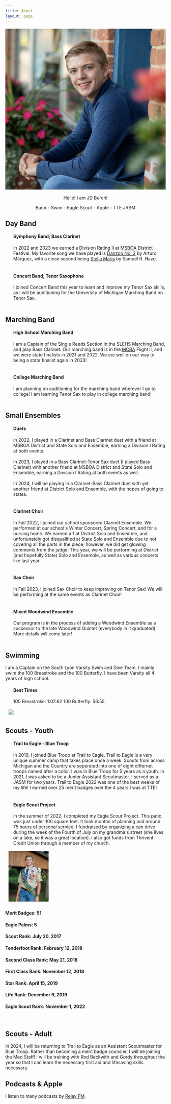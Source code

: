 ```yaml
---
title: About
layout: page
---
```


<img src="/assets/images/profilepfp.jpg" alt="test">

<center> <p>Hello! I am JD Burch!</p>
Band - Swim - Eagle Scout - Apple - TTE JASM
</center>

<h2>Day Band</h2>
<div style="margin-left: 25px;">
  <h4>Symphony Band; Bass Clarinet</h4>In 2022 and 2023 we earned a Division Rating II at <a href="https://www.youtube.com/watch?v=Zd1X7nPsM4Q">MSBOA</a> District Festival. My favorite song we have played is <a href="https://www.youtube.com/watch?v=FeFiOnbKYcc">Danzon No. 2</a> by Arturo Márquez, with a close second being <a href="https://www.youtube.com/watch?v=Zd1X7nPsM4Q">Stella Maris</a> by Samuel R. Hazo.<br><br>
  <h4>Concert Band; Tenor Saxophone</h4>I joined Concert Band this year to learn and improve my Tenor Sax skills, as I will be auditioning for the University of Michigan Marching Band on Tenor Sax.<br><br>
</div>

<h2>Marching Band</h2>
<div style="margin-left: 25px;">
  <h4>High School Marching Band</h4>
  I am a Captain of the Single Reeds Section in the SLEHS Marching Band, and play Bass Clarinet. Our marching band is in the <a href="https://www.themcba.org">MCBA</a> Flight II, and we were state finalists in 2021 and 2022. We are well on our way to being a state finalist again in 2023!<br><br>
  <h4>College Marching Band</h4>
  I am planning on auditioning for the marching band wherever I go to college! I am learning Tenor Sax to play in college marching band!<br><br>
</div>

<h2>Small Ensembles</h2>
<div style="margin-left: 25px;">
  <h4>Duets</h4>In 2022, I played in a Clarinet and Bass Clarinet duet with a friend at MSBOA District and State Solo and Ensemble, earning a Division I Rating at both events.<br><br>In 2023, I played in a Bass Clarinet-Tenor Sax duet (I played Bass Clarinet) with another friend at MSBOA District and State Solo and Ensemble, earning a Division I Rating at both events as well.<br><br>In 2024, I will be playing in a Clarinet-Bass Clarinet duet with yet another friend at District Solo and Ensemble, with the hopes of going to states.<br><br>
  <h4>Clarinet Choir</h4>In Fall 2022, I joined our school sponsored Clarinet Ensemble. We performed at our school's Winter Concert, Spring Concert, and for a nursing home. We earned a 1 at District Solo and Ensemble, and unfortunately got disqualified at State Solo and Ensemble due to not covering all the parts in the piece; however, we did get glowing comments from the judge! This year, we will be performing at District (and hopefully State) Solo and Ensemble, as well as various concerts like last year.<br><br>
  <h4>Sax Choir</h4>In Fall 2023, I joined Sax Choir to keep improving on Tenor Sax! We will be performing at the same events as Clarinet Choir!<br><br>
  <h4>Mixed Woodwind Ensemble</h4>Our program is in the process of adding a Woodwind Ensemble as a sucsessor to the late Woodwind Quintet (everybody in it graduated). More details will come later!<br><br>
</div>

<h2>Swimming</h2>
I am a Captain on the South Lyon Varsity Swim and Dive Team. I mainly swim the 100 Breastroke and the 100 Butterfly. I have been Varsity all 4 years of high school.<br>
<div style="margin-left: 25px;">
  <h4>Best Times</h4>
  100 Breastroke: 1:07:62
  100 Butterfly: 56:55<br><br>
</div>

<section>
  <img src="/assets/images/eagleproject.jpg" class="alignright" style="max-width:35%; margin-left:10px; margin-bottom:5px;" />      <h2>Scouts - Youth</h2> 
    <div style="margin-left: 25px;"> <h4>Trail to Eagle - Blue Troop</h4>In 2019, I joined Blue Troop at Trail to Eagle. Trail to Eagle is a very unique summer camp that takes place once a week. Scouts from across Michigan and the Country are seperated into one of eight differnet troops named after a color. I was in Blue Troop for 5 years as a youth. In 2021, I was asked to be a Junior Assistant Scoutmaster. I served as a JASM for two years. Trail to Eagle 2022 was one of the best weeks of my life! I earned over 25 merit badges over the 4 years I was at TTE!<br><br>
    </div>
</section>
  <div style="margin-left: 25px;"> <h4>Eagle Scout Project</h4>In the summer of 2022, I completed my Eagle Scout Project. This patio was just under 100 square feet. It took months of planning and around 75 hours of personal service. I fundraised by organizing a can drive during the week of the Fourth of July on my grandma's street (she lives on a lake, so it was a great location). I also got funds from Thrivent Credit Union through a member of my church.<br><br></div>

  <section>
    <img src="/assets/images/boyscout.jpg" class="alignright" style="max-width:25%; margin-left:10px; margin-bottom:5px;" />
  <h4>Merit Badges: 51</h4>
  <h4>Eagle Palms: 5</h4>
  <h4>Scout Rank: July 20, 2017</h4>
  <h4>Tenderfoot Rank: February 12, 2018</h4>
  <h4>Second Class Rank: May 21, 2018</h4>
  <h4>First Class Rank: November 12, 2018</h4>
  <h4>Star Rank: April 15, 2019</h4>
  <h4>Life Rank: December 9, 2019</h4>
  <h4>Eagle Scout Rank: November 1, 2022</h4><br>
  </section>

<h2>Scouts - Adult</h2>
In 2024, I will be returning to Trail to Eagle as an Assistant Scoutmaster for Blue Troop. Rather than becoming a merit badge counsler, I will be joining the Med Staff! I will be training with Rod Beckwith and Gordy throughout the year so that I can learn the necessary first aid and lifesaving skills necessary.

<h2>Podcasts & Apple</h2>
I listen to many podcasts by <a href="https://relay.fm">Relay FM</a>.
